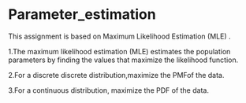 # Parameter_estimation
This assignment is based on Maximum Likelihood Estimation (MLE) .

1.The maximum likelihood estimation (MLE) estimates the population parameters by finding the values that maximize the likelihood function.

2.For a discrete discrete distribution,maximize the PMFof the data.

3.For a continuous distribution, maximize the PDF of the data.
